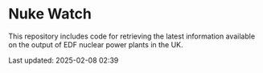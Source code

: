 # Nuke Watch

This repository includes code for retrieving the latest information available on the output of EDF nuclear power plants in the UK.

Last updated: 2025-02-08 02:39